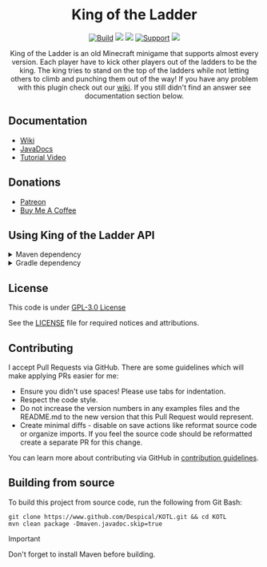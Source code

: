 <h1 align="center">King of the Ladder</h1>

<div align="center">

[![Build](https://github.com/Despical/KOTL/actions/workflows/build.yml/badge.svg?branch=master)](https://github.com/Despical/KOTL/actions/workflows/build.yml)
[![](https://jitpack.io/v/Despical/KOTL.svg)](https://jitpack.io/#Despical/KOTL)
[![](https://img.shields.io/badge/JavaDocs-latest-lime.svg)](https://javadoc.jitpack.io/com/github/Despical/KOTL/latest/javadoc/index.html)
[![Support](https://img.shields.io/badge/Patreon-Support-lime.svg?logo=Patreon)](https://www.patreon.com/despical)
[![](https://img.shields.io/badge/BuyMeACoffee-Support-lime.svg?logo=BuyMeACoffee)](https://www.buymeacoffee.com/despical)

King of the Ladder is an old Minecraft minigame that supports almost every version. Each player have to kick other players
out of the ladders to be the king. The king tries to stand on the top of the ladders while not letting others to climb and
punching them out of the way! If you have any problem with this plugin check out our [wiki](https://github.com/Despical/KOTL/wiki).
If you still didn't find an answer see documentation section below.

</div>

## Documentation
- [Wiki](https://github.com/Despical/KOTL/wiki)
- [JavaDocs](https://javadoc.jitpack.io/com/github/Despical/KOTL/latest/javadoc/index.html)
- [Tutorial Video](https://www.youtube.com/watch?v=O_vkf_J4OgY)

## Donations
- [Patreon](https://www.patreon.com/despical)
- [Buy Me A Coffee](https://www.buymeacoffee.com/despical)

## Using King of the Ladder API
<details>
<summary>Maven dependency</summary>

```xml
<repository>
    <id>jitpack.io</id>
    <url>https://jitpack.io</url>
</repository>
```
```xml
<dependency>
    <groupId>com.github.Despical</groupId>
    <artifactId>KOTL</artifactId>
    <version>2.8.6</version>
    <scope>provided</scope>
</dependency>
```

</details>

<details>
<summary>Gradle dependency</summary>

```gradle
repositories {
    maven { url 'https://jitpack.io' }
}
```
```gradle
dependencies {
    compileOnly 'com.github.Despical:KOTL:2.8.6';
}
```
</details>

## License
This code is under [GPL-3.0 License](http://www.gnu.org/licenses/gpl-3.0.html)

See the [LICENSE](https://github.com/Despical/KOTL/blob/master/LICENSE) file for required notices and attributions.

## Contributing

I accept Pull Requests via GitHub. There are some guidelines which will make applying PRs easier for me:
+ Ensure you didn't use spaces! Please use tabs for indentation.
+ Respect the code style.
+ Do not increase the version numbers in any examples files and the README.md to the new version that this Pull Request would represent.
+ Create minimal diffs - disable on save actions like reformat source code or organize imports. If you feel the source code should be reformatted create a separate PR for this change.

You can learn more about contributing via GitHub in [contribution guidelines](../CONTRIBUTING.md).

## Building from source
To build this project from source code, run the following from Git Bash:
```
git clone https://www.github.com/Despical/KOTL.git && cd KOTL
mvn clean package -Dmaven.javadoc.skip=true
```

> [!IMPORTANT]  
> Don't forget to install Maven before building.